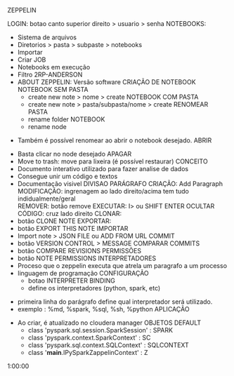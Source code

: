 ZEPPELIN

LOGIN: botao canto superior direito > usuario > senha
NOTEBOOKS: 
- Sistema de arquivos 
- Diretorios > pasta > subpaste > notebooks
- Importar
- Criar
JOB
- Notebooks em execução
- Filtro
2RP-ANDERSON
- ABOUT ZEPPELIN: Versão software
CRIAÇÃO DE NOTEBOOK
	NOTEBOOK SEM PASTA
	- create new note > nome > create
	NOTEBOOK COM PASTA
	- create new note > pasta/subpasta/nome > create
RENOMEAR
	PASTA
	- rename folder 
	NOTEBOOK
	- rename node
* Também é possível renomear ao abrir o notebook desejado.
ABRIR
- Basta clicar no node desejado
APAGAR
- Move to trash: move para lixeira (é possível restaurar)
CONCEITO
- Documento interativo utilizado para fazer analise de dados
- Consegue unir um código e textos
- Documentação visivel 
DIVISAO
	PARÁGRAFO
		CRIAÇÃO: Add Paragraph
		MODIFICAÇÃO: ingrenagem ao lado direito/acima tem tudo indidualmente/geral    
		REMOVER: botão remove
		EXECUTAR: I> ou SHIFT ENTER
		OCULTAR CÓDIGO: cruz lado direito
CLONAR: 
- botão CLONE NOTE
EXPORTAR: 
- botão EXPORT THIS NOTE
IMPORTAR
- Import note > JSON FILE ou ADD FROM URL
COMMIT
- botão VERSION CONTROL > MESSAGE
COMPARAR COMMITS
- botão COMPARE REVISIONS
PERMISSÕES
- botão NOTE PERMISSIONS
INTERPRETADORES
- Proceso que o zeppelin executa que atrela um paragrafo a um processo
- linguagem de programação
	CONFIGURAÇÃO 
	- botao INTERPRETER BINDING
	- define os interpretadores (python, spark, etc)
* primeira linha do parágrafo define qual interpretador será utilizado.
* exemplo : %md, %spark, %sql, %sh, %python
APLICAÇÃO
- Ao criar, é atualizado no cloudera manager
	OBJETOS DEFAULT
	- class 'pyspark.sql.session.SparkSession' : SPARK
	- class 'pyspark.context.SparkContext' : SC
	- class 'pyspark.sql.context.SQLContext' : SQLCONTEXT
 	- class '__main__.IPySparkZappelinContext' : Z

1:00:00





 






	
	